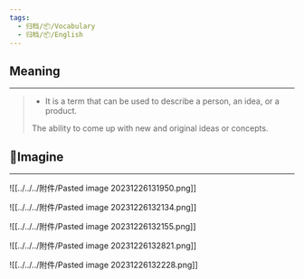 ```yaml
---
tags:
  - 归档/📦/Vocabulary
  - 归档/📦/English
---
```


## Meaning

---

> - It is a term that can be used to describe a person, an idea, or a product.
>
> The ability to come up with new and original ideas or concepts.

## 💭Imagine

---

![[../../../附件/Pasted image 20231226131950.png]]

![[../../../附件/Pasted image 20231226132134.png]]

![[../../../附件/Pasted image 20231226132155.png]]

![[../../../附件/Pasted image 20231226132821.png]]

![[../../../附件/Pasted image 20231226132228.png]]
